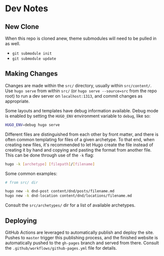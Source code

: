 # Dev Notes

## New Clone

When this repo is cloned anew, theme submodules will need to be pulled in as well.

- `git submodule init`
- `git submodule update`

## Making Changes

Changes are made within the `src/` directory, usually within `src/content/`.
Use `hugo serve` from within `src/` (or `hugo serve --source=src` from the repo root) to run a dev server on `localhost:1313`, and commit changes as appropriate.

Some layouts and templates have debug information available.
Debug mode is enabled by setting the `HUGO_ENV` environment variable to `debug`, like so:

```bash
HUGO_ENV=debug hugo serve
```

Different files are distinguished from each other by front matter, and there is often common templating for files of a given archetype.
To that end, when creating new files, it's recommended to let Hugo create the file instead of creating it by hand and copying and pasting the format from another file.
This can be done through use of the `-k` flag:

```bash
hugo -k [archetype] [filepath]/[filename]
```

Some common examples:

```bash
# from src/ dir

hugo new -k dnd-post content/dnd/posts/filename.md
hugo new -k dnd-location content/dnd/locations/filename.md
```

Consult the `src/archetypes/` dir for a list of available archetypes.

## Deploying

GitHub Actions are leveraged to automatically publish and deploy the site.
Pushes to `master` trigger this publishing process, and the finished website is automatically pushed to the `gh-pages` branch and served from there.
Consult the `.github/workflows/github-pages.yml` file for details.
